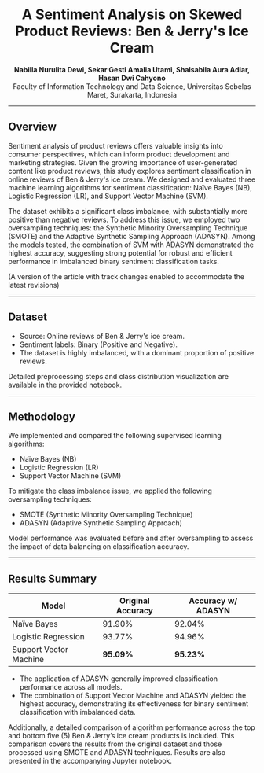 <div align="center">

# A Sentiment Analysis on Skewed Product Reviews: Ben & Jerry's Ice Cream  

**Nabilla Nurulita Dewi, Sekar Gesti Amalia Utami, Shalsabila Aura Adiar, Hasan Dwi Cahyono**  
Faculty of Information Technology and Data Science, Universitas Sebelas Maret, Surakarta, Indonesia  

</div>

---

## Overview

Sentiment analysis of product reviews offers valuable insights into consumer perspectives, which can inform product development and marketing strategies. Given the growing importance of user-generated content like product reviews, this study explores sentiment classification in online reviews of Ben & Jerry's ice cream. We designed and evaluated three machine learning algorithms for sentiment classification: Naïve Bayes (NB), Logistic Regression (LR), and Support Vector Machine (SVM).

The dataset exhibits a significant class imbalance, with substantially more positive than negative reviews. To address this issue, we employed two oversampling techniques: the Synthetic Minority Oversampling Technique (SMOTE) and the Adaptive Synthetic Sampling Approach (ADASYN). Among the models tested, the combination of SVM with ADASYN demonstrated the highest accuracy, suggesting strong potential for robust and efficient performance in imbalanced binary sentiment classification tasks.

(A version of the article with track changes enabled to accommodate the latest revisions)

---

## Dataset

- Source: Online reviews of Ben & Jerry's ice cream.
- Sentiment labels: Binary (Positive and Negative).
- The dataset is highly imbalanced, with a dominant proportion of positive reviews.
 
Detailed preprocessing steps and class distribution visualization are available in the provided notebook. 

---

## Methodology

We implemented and compared the following supervised learning algorithms:

- Naïve Bayes (NB)  
- Logistic Regression (LR)  
- Support Vector Machine (SVM)

To mitigate the class imbalance issue, we applied the following oversampling techniques:

- SMOTE (Synthetic Minority Oversampling Technique)  
- ADASYN (Adaptive Synthetic Sampling Approach)

Model performance was evaluated before and after oversampling to assess the impact of data balancing on classification accuracy.

---

## Results Summary

| Model                  | Original Accuracy | Accuracy w/ ADASYN |
|------------------------|-------------------|---------------------|
| Naïve Bayes            | 91.90%            | 92.04%              |
| Logistic Regression    | 93.77%            | 94.96%              |
| Support Vector Machine | **95.09%**        | **95.23%**          |

- The application of ADASYN generally improved classification performance across all models.
- The combination of Support Vector Machine and ADASYN yielded the highest accuracy, demonstrating its effectiveness for binary sentiment classification with imbalanced data.

Additionally, a detailed comparison of algorithm performance across the top and bottom five (5) Ben & Jerry’s ice cream products is included. This comparison covers the results from the original dataset and those processed using SMOTE and ADASYN techniques. Results are also presented in the accompanying Jupyter notebook. 

